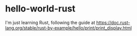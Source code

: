# hello-world-rust

I'm just learning Rust, following the guide at
https://doc.rust-lang.org/stable/rust-by-example/hello/print/print_display.html

